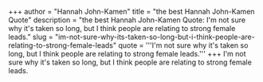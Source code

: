 +++
author = "Hannah John-Kamen"
title = "the best Hannah John-Kamen Quote"
description = "the best Hannah John-Kamen Quote: I'm not sure why it's taken so long, but I think people are relating to strong female leads."
slug = "im-not-sure-why-its-taken-so-long-but-i-think-people-are-relating-to-strong-female-leads"
quote = '''I'm not sure why it's taken so long, but I think people are relating to strong female leads.'''
+++
I'm not sure why it's taken so long, but I think people are relating to strong female leads.
